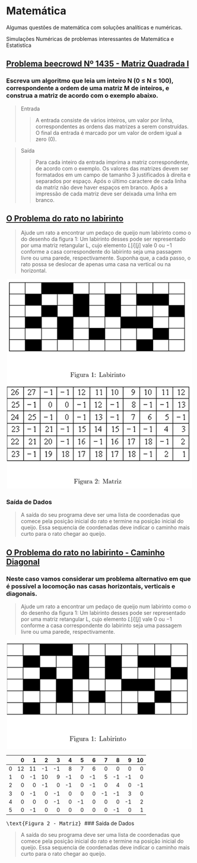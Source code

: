 # Matemática
Algumas questões de matemática com soluções analíticas e numéricas.

Simulações Numéricas de problemas interessantes de Matemática e Estatistíca


## [Problema beecrowd Nº 1435 - Matriz Quadrada I](https://github.com/rafaeldjsm/Matematica/blob/main/beecrowd_1435.ipynb)

### Escreva um algoritmo que leia um inteiro N (0 ≤ N ≤ 100), correspondente a ordem de uma matriz M de inteiros, e construa a matriz de acordo com o exemplo abaixo.

> Entrada
>>A entrada consiste de vários inteiros, um valor por linha, correspondentes as ordens das matrizes a serem construídas. O final da entrada é marcado por um valor de ordem igual a zero (0).

> Saída
>> Para cada inteiro da entrada imprima a matriz correspondente, de acordo com o exemplo. Os valores das matrizes devem ser formatados em um campo de tamanho 3 justificados à direita e separados por espaço. Após o último caractere de cada linha da matriz não deve haver espaços em branco. Após a impressão de cada matriz deve ser deixada uma linha em branco.

## [O Problema do rato no labirinto](https://github.com/rafaeldjsm/Matematica/blob/main/caminhoab_90g.ipynb)

>Ajude um rato a encontrar um pedaço de queijo num labirinto como o do desenho da figura 1: Um labirinto desses pode ser representado por uma matriz retangular L, cujo elemento $L[i][j]$ vale 0 ou −1 conforme a casa correspondente do labirinto seja uma passagem livre ou uma parede, respectivamente.
>Suponha que, a cada passo, o rato possa se deslocar de apenas uma casa na vertical ou na horizontal.

<p align="center">
  <img src ='https://raw.githubusercontent.com/rafaeldjsm/Matematica/master/imagens/rato_labirinto.PNG' width=500px></p>

### Saída de Dados 

>A saída do seu programa deve ser uma lista de coordenadas que comece pela posição inicial do rato e termine na posição inicial do queijo. Essa sequencia de coordenadas deve indicar o caminho mais curto para o rato chegar ao queijo.

## [O Problema do rato no labirinto - Caminho Diagonal](https://github.com/rafaeldjsm/Matematica/blob/main/caminhoab_diag.ipynb)

### Neste caso vamos considerar um problema alternativo em que é possível a locomoção nas casas horizontais, verticais e diagonais.

>Ajude um rato a encontrar um pedaço de queijo num labirinto como o do desenho da figura 1: Um labirinto desses pode ser representado por uma matriz retangular L, cujo elemento $L[i][j]$ vale 0 ou −1 conforme a casa correspondente do labirinto seja uma passagem livre ou uma parede, respectivamente.

<p align="center">
  <img src ='https://raw.githubusercontent.com/rafaeldjsm/Matematica/master/imagens/rato_labirinto2.PNG' width=500px></p>
 

|    |   0 |   1 |   2 |   3 |   4 |   5 |   6 |   7 |   8 |   9 |   10 |
|---:|----:|----:|----:|----:|----:|----:|----:|----:|----:|----:|-----:|
|  0 |  12 |  11 |  -1 |  -1 |   8 |   7 |   6 |   0 |   0 |   0 |    0 |
|  1 |   0 |  -1 |  10 |   9 |  -1 |   0 |  -1 |   5 |  -1 |  -1 |    0 |
|  2 |   0 |   0 |  -1 |   0 |  -1 |   0 |  -1 |   0 |   4 |   0 |   -1 |
|  3 |   0 |  -1 |   0 |  -1 |   0 |   0 |   0 |  -1 |  -1 |   3 |    0 |
|  4 |   0 |   0 |   0 |  -1 |   0 |  -1 |   0 |   0 |   0 |  -1 |    2 |
|  5 |   0 |  -1 |   0 |   0 |   0 |   0 |   0 |   0 |  -1 |   0 |    1 |


<tt align="center"> 
  \text{Figura 2 - Matriz}
</tt>
### Saída de Dados 

>A saída do seu programa deve ser uma lista de coordenadas que comece pela posição inicial do rato e termine na posição inicial do queijo. Essa sequencia de coordenadas deve indicar o caminho mais curto para o rato chegar ao queijo.
